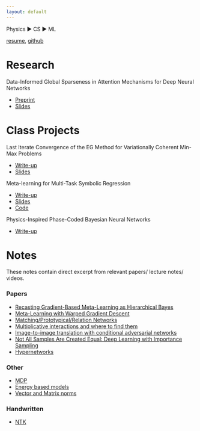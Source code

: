 ```yaml
---
layout: default
---
```


Physics :arrow_forward: CS :arrow_forward: ML

[resume](./IleanaRuginaResume2021.pdf), [github](https://github.com/irugina)

# Research

Data-Informed Global Sparseness in Attention Mechanisms for Deep Neural Networks
* [Preprint](https://arxiv.org/pdf/2012.02030.pdf)
* [Slides](https://drive.google.com/file/d/17jPcmMGeE2duneQfq2ovvcKeQ2FY9Y0U/view?usp=sharing)

# Class Projects


Last Iterate Convergence of the EG Method for Variationally Coherent Min-Max Problems

* [Write-up](/attachments/6881_project.pdf)
* [Slides](./attachments/6_881_Presentation.pdf)


Meta-learning for Multi-Task Symbolic Regression 

* [Write-up](./attachments/6_883_Project.pdf)
* [Slides](./attachments/6_883_slides.pdf)
* [Code](https://github.com/irugina/6.883-Project-MetaEQL/)


Physics-Inspired Phase-Coded Bayesian Neural Networks

* [Write-up](./attachments/bayesian_optical_neural_networks.pdf)

# Notes

These notes contain direct excerpt from relevant papers/ lecture notes/ videos.

### Papers

* [Recasting Gradient-Based Meta-Learning as Hierarchical Bayes](./posts/bayesian_maml.html)
* [Meta-Learning with Warped Gradient Descent](./posts/warped.html)
* [Matching/Prototypical/Relation Networks](./posts/meta_learn_embeddings.html)
* [Multiplicative interactions and where to find them](./posts/multiplicative_weights.html)
* [Image-to-image translation with conditional adversarial networks](./posts/pix2pix.html) 
* [Not All Samples Are Created Equal: Deep Learning with Importance Sampling ](./posts/imp_sampling.html) 
* [Hypernetworks](./posts/hypernetworks.html)

### Other

* [MDP](./posts/mdp.html)
* [Energy based models](./posts/energy_based_models.html)
* [Vector and Matrix norms](./posts/norms.html)

### Handwritten

* [NTK](./notes/NTK.pdf)



